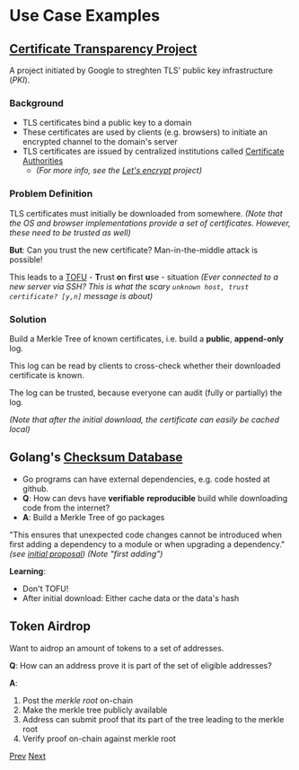# Use Case Examples

## [Certificate Transparency Project](https://certificate.transparency.dev/)

A project initiated by Google to streghten TLS' public key infrastructure (_PKI_).

### Background

- TLS certificates bind a public key to a domain
- These certificates are used by clients (e.g. browsers) to initiate an
  encrypted channel to the domain's server
- TLS certificates are issued by centralized institutions called [Certificate Authorities](https://en.wikipedia.org/wiki/Certificate_authority)
    - _(For more info, see the [Let's encrypt](https://letsencrypt.org/) project)_

### Problem Definition

TLS certificates must initially be downloaded from somewhere.
_(Note that the OS and browser implementations provide a set of certificates. However, these need to be trusted as well)_

**But**: Can you trust the new certificate? Man-in-the-middle attack is possible!

This leads to a [TOFU](https://en.wikipedia.org/wiki/Trust_on_first_use) - **T**rust **o**n **f**irst **u**se - situation
_(Ever connected to a new server via SSH? This is what the scary `unknown host, trust certificate? [y,n]` message is about)_

### Solution

Build a Merkle Tree of known certificates, i.e. build a **public**, **append-only** log.

This log can be read by clients to cross-check whether their downloaded certificate is known.

The log can be trusted, because everyone can audit (fully or partially) the log.

_(Note that after the initial download, the certificate can easily be cached local)_


## Golang's [Checksum Database](https://go.dev/ref/mod#checksum-database)

- Go programs can have external dependencies, e.g. code hosted at github.
- **Q**: How can devs have **verifiable** **reproducible** build while downloading code from the internet?
- **A**: Build a Merkle Tree of go packages

"This ensures that unexpected code changes cannot be introduced when first adding a dependency to a module or when upgrading a dependency." _(see [initial proposal](https://go.googlesource.com/proposal/+/master/design/25530-sumdb.md#checksum-database))_
_(Note "first adding")_

**Learning**:
- Don't TOFU!
- After initial download: Either cache data or the data's hash

## Token Airdrop

Want to aidrop an amount of tokens to a set of addresses.

**Q**: How can an address prove it is part of the set of eligible addresses?

**A**:
1. Post the _merkle root_ on-chain
2. Make the merkle tree publicly available
3. Address can submit proof that its part of the tree leading to the merkle root
4. Verify proof on-chain against merkle root

[Prev](./0_Introduction.md)
[Next](./2_MerkleProofs.md)
